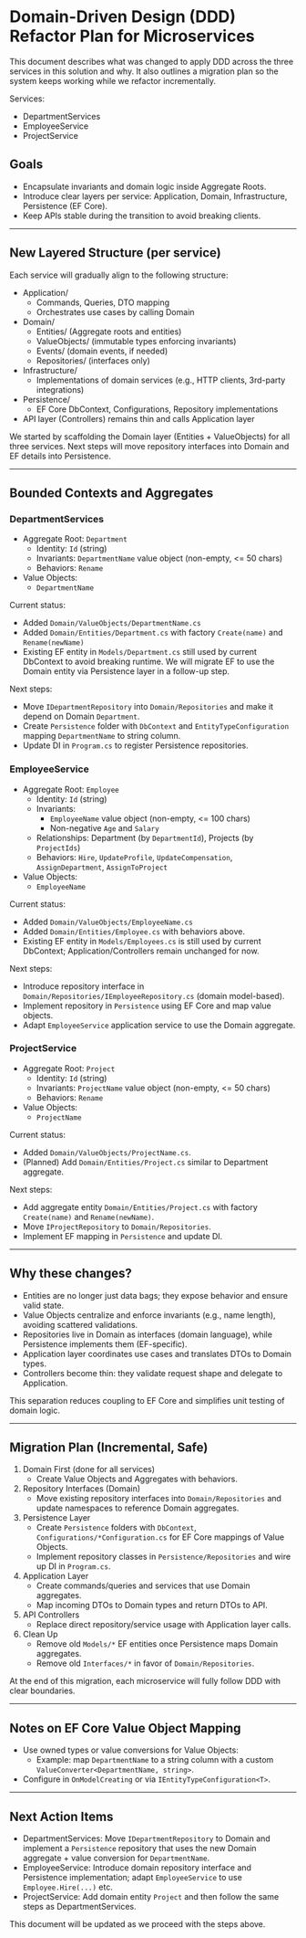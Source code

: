 # Domain-Driven Design (DDD) Refactor Plan for Microservices

This document describes what was changed to apply DDD across the three services in this solution and why. It also outlines a migration plan so the system keeps working while we refactor incrementally.

Services:
- DepartmentServices
- EmployeeService
- ProjectService

## Goals
- Encapsulate invariants and domain logic inside Aggregate Roots.
- Introduce clear layers per service: Application, Domain, Infrastructure, Persistence (EF Core).
- Keep APIs stable during the transition to avoid breaking clients.

---

## New Layered Structure (per service)

Each service will gradually align to the following structure:

- Application/
  - Commands, Queries, DTO mapping
  - Orchestrates use cases by calling Domain
- Domain/
  - Entities/ (Aggregate roots and entities)
  - ValueObjects/ (immutable types enforcing invariants)
  - Events/ (domain events, if needed)
  - Repositories/ (interfaces only)
- Infrastructure/
  - Implementations of domain services (e.g., HTTP clients, 3rd-party integrations)
- Persistence/
  - EF Core DbContext, Configurations, Repository implementations
- API layer (Controllers) remains thin and calls Application layer

We started by scaffolding the Domain layer (Entities + ValueObjects) for all three services. Next steps will move repository interfaces into Domain and EF details into Persistence.

---

## Bounded Contexts and Aggregates

### DepartmentServices
- Aggregate Root: `Department`
  - Identity: `Id` (string)
  - Invariants: `DepartmentName` value object (non-empty, <= 50 chars)
  - Behaviors: `Rename`
- Value Objects:
  - `DepartmentName`

Current status:
- Added `Domain/ValueObjects/DepartmentName.cs`
- Added `Domain/Entities/Department.cs` with factory `Create(name)` and `Rename(newName)`
- Existing EF entity in `Models/Department.cs` still used by current DbContext to avoid breaking runtime. We will migrate EF to use the Domain entity via Persistence layer in a follow-up step.

Next steps:
- Move `IDepartmentRepository` into `Domain/Repositories` and make it depend on Domain `Department`.
- Create `Persistence` folder with `DbContext` and `EntityTypeConfiguration` mapping `DepartmentName` to string column.
- Update DI in `Program.cs` to register Persistence repositories.

### EmployeeService
- Aggregate Root: `Employee`
  - Identity: `Id` (string)
  - Invariants:
    - `EmployeeName` value object (non-empty, <= 100 chars)
    - Non-negative `Age` and `Salary`
  - Relationships: Department (by `DepartmentId`), Projects (by `ProjectIds`)
  - Behaviors: `Hire`, `UpdateProfile`, `UpdateCompensation`, `AssignDepartment`, `AssignToProject`
- Value Objects:
  - `EmployeeName`

Current status:
- Added `Domain/ValueObjects/EmployeeName.cs`
- Added `Domain/Entities/Employee.cs` with behaviors above.
- Existing EF entity in `Models/Employees.cs` is still used by current DbContext; Application/Controllers remain unchanged for now.

Next steps:
- Introduce repository interface in `Domain/Repositories/IEmployeeRepository.cs` (domain model-based).
- Implement repository in `Persistence` using EF Core and map value objects.
- Adapt `EmployeeService` application service to use the Domain aggregate.

### ProjectService
- Aggregate Root: `Project`
  - Identity: `Id` (string)
  - Invariants: `ProjectName` value object (non-empty, <= 50 chars)
  - Behaviors: `Rename`
- Value Objects:
  - `ProjectName`

Current status:
- Added `Domain/ValueObjects/ProjectName.cs`.
- (Planned) Add `Domain/Entities/Project.cs` similar to Department aggregate.

Next steps:
- Add aggregate entity `Domain/Entities/Project.cs` with factory `Create(name)` and `Rename(newName)`.
- Move `IProjectRepository` to `Domain/Repositories`.
- Implement EF mapping in `Persistence` and update DI.

---

## Why these changes?
- Entities are no longer just data bags; they expose behavior and ensure valid state.
- Value Objects centralize and enforce invariants (e.g., name length), avoiding scattered validations.
- Repositories live in Domain as interfaces (domain language), while Persistence implements them (EF-specific).
- Application layer coordinates use cases and translates DTOs to Domain types.
- Controllers become thin: they validate request shape and delegate to Application.

This separation reduces coupling to EF Core and simplifies unit testing of domain logic.

---

## Migration Plan (Incremental, Safe)

1. Domain First (done for all services)
   - Create Value Objects and Aggregates with behaviors.
2. Repository Interfaces (Domain)
   - Move existing repository interfaces into `Domain/Repositories` and update namespaces to reference Domain aggregates.
3. Persistence Layer
   - Create `Persistence` folders with `DbContext`, `Configurations/*Configuration.cs` for EF Core mappings of Value Objects.
   - Implement repository classes in `Persistence/Repositories` and wire up DI in `Program.cs`.
4. Application Layer
   - Create commands/queries and services that use Domain aggregates.
   - Map incoming DTOs to Domain types and return DTOs to API.
5. API Controllers
   - Replace direct repository/service usage with Application layer calls.
6. Clean Up
   - Remove old `Models/*` EF entities once Persistence maps Domain aggregates.
   - Remove old `Interfaces/*` in favor of `Domain/Repositories`.

At the end of this migration, each microservice will fully follow DDD with clear boundaries.

---

## Notes on EF Core Value Object Mapping
- Use owned types or value conversions for Value Objects:
  - Example: map `DepartmentName` to a string column with a custom `ValueConverter<DepartmentName, string>`.
- Configure in `OnModelCreating` or via `IEntityTypeConfiguration<T>`.

---

## Next Action Items
- DepartmentServices: Move `IDepartmentRepository` to Domain and implement a `Persistence` repository that uses the new Domain aggregate + value conversion for `DepartmentName`.
- EmployeeService: Introduce domain repository interface and Persistence implementation; adapt `EmployeeService` to use `Employee.Hire(...)` etc.
- ProjectService: Add domain entity `Project` and then follow the same steps as DepartmentServices.

This document will be updated as we proceed with the steps above.
